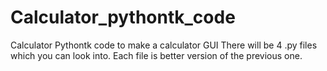 # Calculator_pythontk_code
Calculator Pythontk code to make a calculator GUI
There will be 4 .py files which you can look into.
Each file is better version of the previous one.
